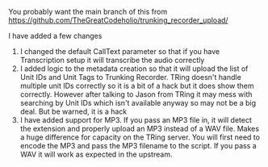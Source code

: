 You probably want the main branch of this from https://github.com/TheGreatCodeholio/trunking_recorder_upload/

I have added a few changes

1. I changed the default CallText parameter so that if you have Transcription setup it will transcribe the audio correctly
2. I added logic to the metadata creation so that it will upload the list of Unit IDs and Unit Tags to Trunking Recorder. TRing doesn't handle multiple unit IDs correctly so it is a bit of a hack but it does show them correctly. However after talking to Jason from TRing it may mess with searching by Unit IDs which isn't available anyway so may not be a big deal. But be warned, it is a hack
3. I have added support for MP3. If you pass an MP3 file in, it will detect the extension and properly upload an MP3 instead of a WAV file. Makes a huge difference for capacity on the TRing server. You will first need to encode the MP3 and pass the MP3 filename to the script. If you pass a WAV it will work as expected in the upstream.   

